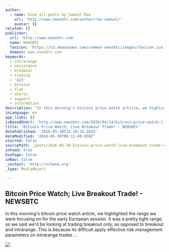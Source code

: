 ```yaml
---
author:
  - name: View all posts by Samuel Rae
    url: 'http://www.newsbtc.com/author/rae-samuel/'
    avatar: {}
related: []
publisher:
  url: 'http://www.newsbtc.com'
  name: NEWSBTC
  favicon: 'https://s3.amazonaws.com/common-newsbtc/images/favicon.ico'
  domain: www.newsbtc.com
keywords:
  - intrarange
  - resistance
  - breakout
  - trading
  - '423'
  - bitcoin
  - flat
  - charts
  - support
  - information
description: "In this morning's bitcoin price watch article, we highlighted the range we were focusing on for the early European session. It was a pretty tight range, so we said we'd be looking at trading breakout only, as opposed to breakout and intrarange. This is because its difficult apply effective risk management parameters on intrarange trades ..."
inLanguage: en
app_links: []
isBasedOnUrl: 'http://www.newsbtc.com/2016/04/14/bitcoin-price-watch-live-breakout-trade/'
title: 'Bitcoin Price Watch; Live Breakout Trade! - NEWSBTC'
datePublished: '2016-05-30T15:18:10.203Z'
dateModified: '2016-05-30T06:11:49.650Z'
starred: false
sourcePath: _posts/2016-05-30-bitcoin-price-watch-live-breakout-trade-newsbtc.md
inFeed: true
hasPage: false
inNav: false
_context: 'http://schema.org'
_type: MediaObject

---
```

<article style=""><h1>Bitcoin Price Watch; Live Breakout Trade! - NEWSBTC</h1><p>In this morning's bitcoin price watch article, we highlighted the range we were focusing on for the early European session. It was a pretty tight range, so we said we'd be looking at trading breakout only, as opposed to breakout and intrarange. This is because its difficult apply effective risk management parameters on intrarange trades ...</p><img src="http://s3.amazonaws.com/main-newsbtc-images/2016/04/14144530/Screen-Shot-2016-04-14-at-15.42.25.png" /></article>